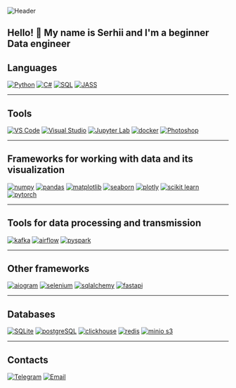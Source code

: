 ![Header](images/header.gif)

## Hello! 👋 My name is Serhii and I'm a beginner Data engineer

## Languages
[![Python](https://img.shields.io/badge/Python-3776AB?style=for-the-badge&logo=python&logoColor=white)](#)
[![C#](https://img.shields.io/badge/C%23-239120?style=for-the-badge&logo=c-sharp&logoColor=white)](#)
[![SQL](https://img.shields.io/badge/SQL-336791?style=for-the-badge&logo=postgresql&logoColor=white)](#)
[![JASS](https://img.shields.io/badge/JASS-1B2838?style=for-the-badge&logo=warcraft&logoColor=white)](#)

---

## Tools
[![VS Code](https://img.shields.io/badge/VS%20Code-007ACC?style=for-the-badge&logo=visualstudiocode&logoColor=white)](#)
[![Visual Studio](https://img.shields.io/badge/Visual%20Studio-5C2D91?style=for-the-badge&logo=visual-studio&logoColor=white)](#)
[![Jupyter Lab](https://img.shields.io/badge/Jupyter%20Lab-F37626?style=for-the-badge&logo=jupyter&logoColor=white)](#)
[![docker](https://img.shields.io/badge/docker-2496ED?style=for-the-badge&logo=docker&logoColor=white)](#)
[![Photoshop](https://img.shields.io/badge/Photoshop-31A8FF?style=for-the-badge&logo=photoshop&logoColor=white)](#)

---

## Frameworks for working with data and its visualization
[![numpy](https://img.shields.io/badge/numpy-013243?style=for-the-badge&logo=numpy&logoColor=white)](#)
[![pandas](https://img.shields.io/badge/pandas-150458?style=for-the-badge&logo=pandas&logoColor=white)](#)
[![matplotlib](https://img.shields.io/badge/matplotlib-11557C?style=for-the-badge&logo=matplotlib&logoColor=white)](#)
[![seaborn](https://img.shields.io/badge/seaborn-76B7B2?style=for-the-badge&logo=seaborn&logoColor=white)](#)
[![plotly](https://img.shields.io/badge/plotly-3F4F75?style=for-the-badge&logo=plotly&logoColor=white)](#)
[![scikit learn](https://img.shields.io/badge/scikit%20learn-F7931E?style=for-the-badge&logo=scikitlearn&logoColor=white)](#)
[![pytorch](https://img.shields.io/badge/pytorch-EE4C2C?style=for-the-badge&logo=pytorch&logoColor=white)](#)

---

## Tools for data processing and transmission
[![kafka](https://img.shields.io/badge/kafka-231F20?style=for-the-badge&logo=apachekafka&logoColor=white)](#)
[![airflow](https://img.shields.io/badge/airflow-017CEE?style=for-the-badge&logo=apacheairflow&logoColor=white)](#)
[![pyspark](https://img.shields.io/badge/pyspark-E25A1C?style=for-the-badge&logo=apachespark&logoColor=white)](#)

---

## Other frameworks
[![aiogram](https://img.shields.io/badge/aiogram-229ED9?style=for-the-badge&logo=telegram&logoColor=white)](#)
[![selenium](https://img.shields.io/badge/selenium-43B02A?style=for-the-badge&logo=selenium&logoColor=white)](#)
[![sqlalchemy](https://img.shields.io/badge/sqlalchemy-CA504A?style=for-the-badge&logo=sqlalchemy&logoColor=white)](#)
[![fastapi](https://img.shields.io/badge/fastapi-009688?style=for-the-badge&logo=fastapi&logoColor=white)](#)

---

## Databases
[![SQLite](https://img.shields.io/badge/sqlite-003B57?style=for-the-badge&logo=sqlite&logoColor=white)](#)
[![postgreSQL](https://img.shields.io/badge/postgresql-336791?style=for-the-badge&logo=postgresql&logoColor=white)](#)
[![clickhouse](https://img.shields.io/badge/clickhouse-FFDD00?style=for-the-badge&logo=clickhouse&logoColor=black)](#)
[![redis](https://img.shields.io/badge/redis-DC382D?style=for-the-badge&logo=redis&logoColor=white)](#)
[![minio s3](https://img.shields.io/badge/minio%20s3-CB1F2A?style=for-the-badge&logo=minio&logoColor=white)](#)

---

## Contacts
[![Telegram](https://img.shields.io/badge/Telegram-229ED9?style=for-the-badge&logo=telegram&logoColor=white)](https://t.me/seryu_snd)
[![Email](https://img.shields.io/badge/Email-D14836?style=for-the-badge&logo=gmail&logoColor=white)](mailto:serhiidolhopolovcoder@gmail.com)